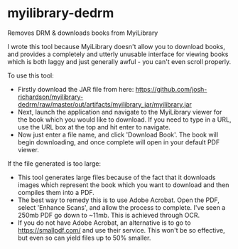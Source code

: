 # myilibrary-dedrm
Removes DRM &amp; downloads books from MyiLibrary

I wrote this tool because MyiLibrary doesn't allow you to download books, and provides a completely and utterly unusable interface for viewing books which is both laggy and just generally awful - you can't even scroll properly.

To use this tool:
* Firstly download the JAR file from here: https://github.com/josh-richardson/myilibrary-dedrm/raw/master/out/artifacts/myilibrary_jar/myilibrary.jar
* Next, launch the application and navigate to the MyiLibrary viewer for the book which you would like to download. If you need to type in a URL, use the URL box at the top and hit enter to navigate.
* Now just enter a file name, and click 'Download Book'. The book will begin downloading, and once complete will open in your default PDF viewer.

If the file generated is too large:
* This tool generates large files because of the fact that it downloads images which represent the book which you want to download and then compiles them into a PDF.
* The best way to remedy this is to use Adobe Acrobat. Open the PDF, select 'Enhance Scans', and allow the process to complete. I've seen a 250mb PDF go down to ~11mb. This is achieved through OCR.
* If you do not have Adobe Acrobat, an alternative is to go to https://smallpdf.com/ and use their service. This won't be so effective, but even so can yield files up to 50% smaller.
